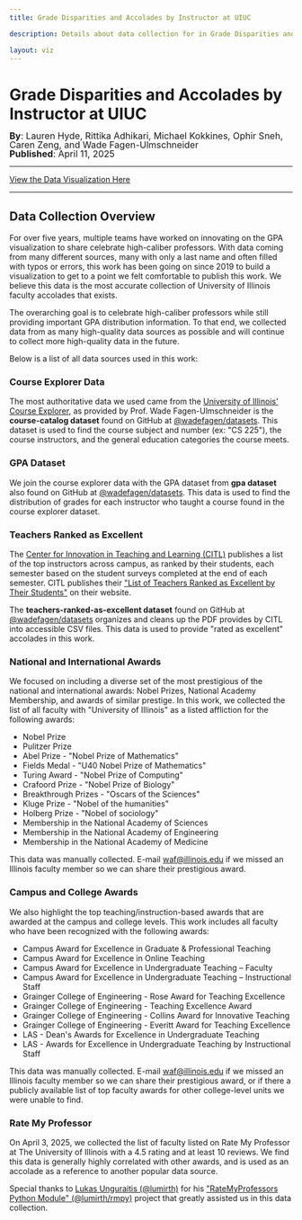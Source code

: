 ```yaml
---
title: Grade Disparities and Accolades by Instructor at UIUC

description: Details about data collection for in Grade Disparities and Accolades by Instructor at UIUC

layout: viz
---
```


<link rel="stylesheet" href="css.css" type="text/css" />

<h1>Grade Disparities and Accolades by Instructor at UIUC</h1>
<div style="font-size: 16px; margin-top: -4px; line-height: 16px;">
  <b>By</b>: Lauren Hyde, Rittika Adhikari, Michael Kokkines, Ophir Sneh, Caren Zeng, and Wade Fagen-Ulmschneider<br>
  <b>Published</b>: April 11, 2025
</div>

<hr>

<div class="text-center">
  <a href="../">View the Data Visualization Here</a>
</div>

<hr>

## Data Collection Overview

For over five years, multiple teams have worked on innovating on the GPA visualization to share celebrate high-caliber professors.  With data coming from many different sources, many with only a last name and often filled with typos or errors, this work has been going on since 2019 to build a visualization to get to a point we felt comfortable to publish this work.  We believe this data is the most accurate collection of University of Illinois faculty accolades that exists.

The overarching goal is to celebrate high-caliber professors while still providing important GPA distribution information.  To that end, we collected data from as many high-quality data sources as possible and will continue to collect more high-quality data in the future.

Below is a list of all data sources used in this work:


### Course Explorer Data

The most authoritative data we used came from the [University of Illinois' Course Explorer](https://courses.illinois.edu/), as provided by Prof. Wade Fagen-Ulmschneider is the <b>course-catalog dataset</b> found on GitHub at [@wadefagen/datasets](https://github.com/wadefagen/datasets/tree/main/course-catalog).  This dataset is used to find the course subject and number (ex: "CS 225"), the course instructors, and the general education categories the course meets.


### GPA Dataset

We join the course explorer data with the GPA dataset from <b>gpa dataset</b> also found on GitHub at [@wadefagen/datasets](https://github.com/wadefagen/datasets/tree/main/gpa).  This data is used to find the distribution of grades for each instructor who taught a course found in the course explorer dataset.


### Teachers Ranked as Excellent  

The [Center for Innovation in Teaching and Learning (CITL)](https://citl.illinois.edu/) publishes a list of the top instructors across campus, as ranked by their students, each semester based on the student surveys completed at the end of each semester.  CITL publishes their ["List of Teachers Ranked as Excellent by Their Students"](https://citl.illinois.edu/citl-101/measurement-evaluation/teaching-evaluation/teaching-evaluations-(ices)/teachers-ranked-as-excellent) on their website.

The <b>teachers-ranked-as-excellent dataset</b> found on GitHub at [@wadefagen/datasets](https://github.com/wadefagen/datasets/tree/main/teachers-ranked-as-excellent) organizes and cleans up the PDF provides by CITL into accessible CSV files.  This data is used to provide "rated as excellent" accolades in this work.


### National and International Awards

We focused on including a diverse set of the most prestigious of the national and international awards: Nobel Prizes, National Academy Membership, and awards of similar prestige.  In this work, we collected the list of all faculty with "University of Illinois" as a listed affliction for the following awards:

- Nobel Prize 
- Pulitzer Prize
- Abel Prize - "Nobel Prize of Mathematics"
- Fields Medal - "U40 Nobel Prize of Mathematics"
- Turing Award - "Nobel Prize of Computing"
- Crafoord Prize - "Nobel Prize of Biology"
- Breakthrough Prizes - "Oscars of the Sciences"
- Kluge Prize - "Nobel of the humanities"
- Holberg Prize - "Nobel of sociology"
- Membership in the National Academy of Sciences
- Membership in the National Academy of Engineering
- Membership in the National Academy of Medicine

This data was manually collected.  E-mail waf@illinois.edu if we missed an Illinois faculty member so we can share their prestigious award.


### Campus and College Awards

We also highlight the top teaching/instruction-based awards that are awarded at the campus and college levels.  This work includes all faculty who have been recognized with the following awards:

- Campus Award for Excellence in Graduate & Professional Teaching
- Campus Award for Excellence in Online Teaching
- Campus Award for Excellence in Undergraduate Teaching – Faculty
- Campus Award for Excellence in Undergraduate Teaching – Instructional Staff
- Grainger College of Engineering - Rose Award for Teaching Excellence
- Grainger College of Engineering - Teaching Excellence Award
- Grainger College of Engineering - Collins Award for Innovative Teaching
- Grainger College of Engineering - Everitt Award for Teaching Excellence
- LAS - Dean's Awards for Excellence in Undergraduate Teaching
- LAS - Awards for Excellence in Undergraduate Teaching by Instructional Staff

This data was manually collected.  E-mail waf@illinois.edu if we missed an Illinois faculty member so we can share their prestigious award, or if there a publicly available list of top faculty awards for other college-level units we were unable to find.


### Rate My Professor

On April 3, 2025, we collected the list of faculty listed on Rate My Professor at The University of Illinois with a 4.5 rating and at least 10 reviews.  We find this data is generally highly correlated with other awards, and is used as an accolade as a reference to another popular data source.

Special thanks to [Lukas Unguraitis (@lumirth)](https://github.com/lumirth/) for his ["RateMyProfessors Python Module" (@lumirth/rmpy)](https://github.com/lumirth/rmpy) project that greatly assisted us in this data collection.
